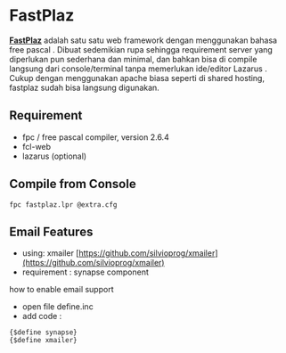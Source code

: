
FastPlaz
===
**[FastPlaz](http://www.fastplaz.com)** adalah satu satu web framework dengan menggunakan bahasa  free pascal  . Dibuat sedemikian rupa sehingga requirement server yang diperlukan pun sederhana dan minimal, dan bahkan bisa di  compile  langsung dari console/terminal tanpa memerlukan ide/editor  Lazarus  . Cukup dengan menggunakan  apache  biasa seperti di shared hosting, fastplaz sudah bisa langsung digunakan.


Requirement
---
* fpc / free pascal compiler, version 2.6.4
* fcl-web
* lazarus (optional)


Compile from Console
---
```
fpc fastplaz.lpr @extra.cfg
```


Email Features
---
* using: xmailer [https://github.com/silvioprog/xmailer](https://github.com/silvioprog/xmailer)
* requirement : synapse component

how to enable email support

- open file define.inc
- add code :

```
{$define synapse}
{$define xmailer}
```

